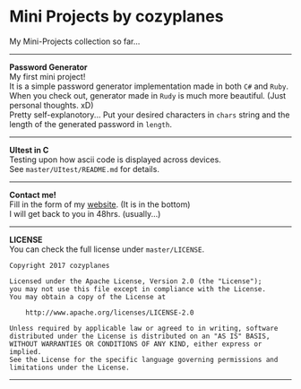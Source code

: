 # Mini Projects by cozyplanes
My Mini-Projects collection so far...

---
**Password Generator**     
My first mini project!     
It is a simple password generator implementation made in both `C#` and `Ruby`. When you check out, generator made in `Rudy` is much more beautiful. (Just personal thoughts. xD)    
Pretty self-explanotory... Put your desired characters in `chars` string and the length of the generated password in `length`.

---
**UItest in C**       
Testing upon how ascii code is displayed across devices.       
See `master/UItest/README.md` for details.       

---
**Contact me!**     
Fill in the form of my [website](https://cozyplanes.github.io). (It is in the bottom)        
I will get back to you in 48hrs. (usually...)       

---
**LICENSE**     
You can check the full license under `master/LICENSE`.
   ```
   Copyright 2017 cozyplanes

   Licensed under the Apache License, Version 2.0 (the "License");
   you may not use this file except in compliance with the License.
   You may obtain a copy of the License at

       http://www.apache.org/licenses/LICENSE-2.0

   Unless required by applicable law or agreed to in writing, software
   distributed under the License is distributed on an "AS IS" BASIS,
   WITHOUT WARRANTIES OR CONDITIONS OF ANY KIND, either express or implied.
   See the License for the specific language governing permissions and
   limitations under the License.
   ```
   
---
